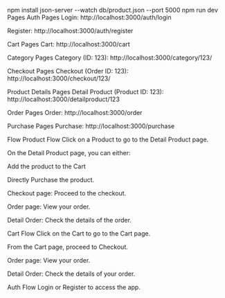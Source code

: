 <!-- How to run app -->

npm install
json-server --watch db/product.json --port 5000
npm run dev
Pages
Auth Pages
Login: http://localhost:3000/auth/login

Register: http://localhost:3000/auth/register

Cart Pages
Cart: http://localhost:3000/cart

Category Pages
Category (ID: 123): http://localhost:3000/category/123/

Checkout Pages
Checkout (Order ID: 123): http://localhost:3000/checkout/123/

Product Details Pages
Detail Product (Product ID: 123): http://localhost:3000/detailproduct/123

Order Pages
Order: http://localhost:3000/order

Purchase Pages
Purchase: http://localhost:3000/purchase

Flow
Product Flow
Click on a Product to go to the Detail Product page.

On the Detail Product page, you can either:

Add the product to the Cart

Directly Purchase the product.

Checkout page: Proceed to the checkout.

Order page: View your order.

Detail Order: Check the details of the order.

Cart Flow
Click on the Cart to go to the Cart page.

From the Cart page, proceed to Checkout.

Order page: View your order.

Detail Order: Check the details of your order.

Auth Flow
Login or Register to access the app.
